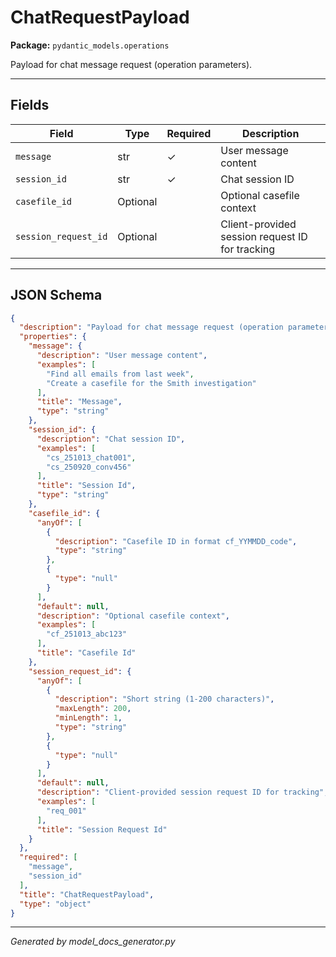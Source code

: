 # ChatRequestPayload

**Package:** `pydantic_models.operations`

Payload for chat message request (operation parameters).

---

## Fields

| Field | Type | Required | Description |
|-------|------|----------|-------------|
| `message` | str | ✓ | User message content |
| `session_id` | str | ✓ | Chat session ID |
| `casefile_id` | Optional |  | Optional casefile context |
| `session_request_id` | Optional |  | Client-provided session request ID for tracking |

---

## JSON Schema

```json
{
  "description": "Payload for chat message request (operation parameters).",
  "properties": {
    "message": {
      "description": "User message content",
      "examples": [
        "Find all emails from last week",
        "Create a casefile for the Smith investigation"
      ],
      "title": "Message",
      "type": "string"
    },
    "session_id": {
      "description": "Chat session ID",
      "examples": [
        "cs_251013_chat001",
        "cs_250920_conv456"
      ],
      "title": "Session Id",
      "type": "string"
    },
    "casefile_id": {
      "anyOf": [
        {
          "description": "Casefile ID in format cf_YYMMDD_code",
          "type": "string"
        },
        {
          "type": "null"
        }
      ],
      "default": null,
      "description": "Optional casefile context",
      "examples": [
        "cf_251013_abc123"
      ],
      "title": "Casefile Id"
    },
    "session_request_id": {
      "anyOf": [
        {
          "description": "Short string (1-200 characters)",
          "maxLength": 200,
          "minLength": 1,
          "type": "string"
        },
        {
          "type": "null"
        }
      ],
      "default": null,
      "description": "Client-provided session request ID for tracking",
      "examples": [
        "req_001"
      ],
      "title": "Session Request Id"
    }
  },
  "required": [
    "message",
    "session_id"
  ],
  "title": "ChatRequestPayload",
  "type": "object"
}
```

---

*Generated by model_docs_generator.py*
